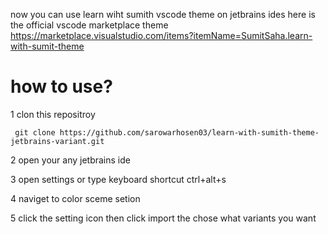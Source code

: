 now you can use learn wiht sumith vscode theme on jetbrains ides
here is the official vscode marketplace theme https://marketplace.visualstudio.com/items?itemName=SumitSaha.learn-with-sumit-theme

# how to use?
1 clon this repositroy
   ```
    git clone https://github.com/sarowarhosen03/learn-with-sumith-theme-jetbrains-variant.git
   ```
   

2 open your any jetbrains ide

3 open settings or type keyboard shortcut ctrl+alt+s

4 naviget to color sceme setion 

5 click the setting icon then click import the chose what variants you want
